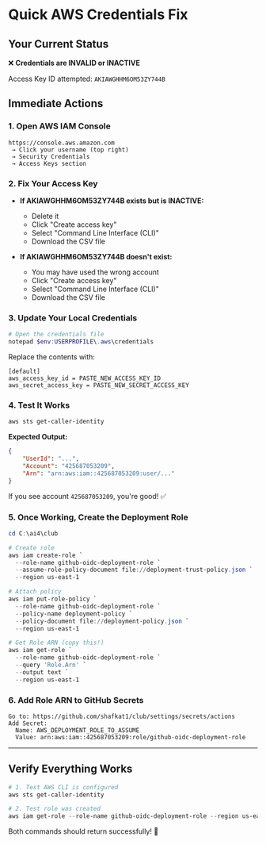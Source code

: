 # Quick AWS Credentials Fix

## Your Current Status
❌ **Credentials are INVALID or INACTIVE**

Access Key ID attempted: `AKIAWGHHM6OM53ZY744B`

## Immediate Actions

### 1. Open AWS IAM Console
```
https://console.aws.amazon.com
 → Click your username (top right)
 → Security Credentials
 → Access Keys section
```

### 2. Fix Your Access Key
- **If AKIAWGHHM6OM53ZY744B exists but is INACTIVE:**
  - Delete it
  - Click "Create access key"
  - Select "Command Line Interface (CLI)"
  - Download the CSV file

- **If AKIAWGHHM6OM53ZY744B doesn't exist:**
  - You may have used the wrong account
  - Click "Create access key"
  - Select "Command Line Interface (CLI)"
  - Download the CSV file

### 3. Update Your Local Credentials
```powershell
# Open the credentials file
notepad $env:USERPROFILE\.aws\credentials
```

Replace the contents with:
```
[default]
aws_access_key_id = PASTE_NEW_ACCESS_KEY_ID
aws_secret_access_key = PASTE_NEW_SECRET_ACCESS_KEY
```

### 4. Test It Works
```powershell
aws sts get-caller-identity
```

**Expected Output:**
```json
{
    "UserId": "...",
    "Account": "425687053209",
    "Arn": "arn:aws:iam::425687053209:user/..."
}
```

If you see account `425687053209`, you're good! ✅

### 5. Once Working, Create the Deployment Role
```powershell
cd C:\ai4\club

# Create role
aws iam create-role `
  --role-name github-oidc-deployment-role `
  --assume-role-policy-document file://deployment-trust-policy.json `
  --region us-east-1

# Attach policy
aws iam put-role-policy `
  --role-name github-oidc-deployment-role `
  --policy-name deployment-policy `
  --policy-document file://deployment-policy.json `
  --region us-east-1

# Get Role ARN (copy this!)
aws iam get-role `
  --role-name github-oidc-deployment-role `
  --query 'Role.Arn' `
  --output text `
  --region us-east-1
```

### 6. Add Role ARN to GitHub Secrets
```
Go to: https://github.com/shafkat1/club/settings/secrets/actions
Add Secret:
  Name: AWS_DEPLOYMENT_ROLE_TO_ASSUME
  Value: arn:aws:iam::425687053209:role/github-oidc-deployment-role
```

---

## Verify Everything Works

```powershell
# 1. Test AWS CLI is configured
aws sts get-caller-identity

# 2. Test role was created
aws iam get-role --role-name github-oidc-deployment-role --region us-east-1
```

Both commands should return successfully! 🎉
